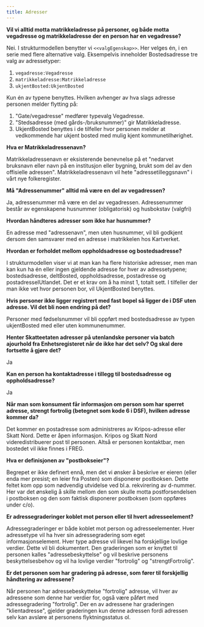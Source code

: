 ```yaml
---
title: Adresser
---
```


**Vil vi alltid motta matrikkeladresse på personer, og både motta vegadresse og matrikkeladresse der en person har en vegadresse?**

Nei. I strukturmodellen benytter vi `<<valgEgenskap>>`. Her velges én, i en serie med flere alternative valg.
Eksempelvis inneholder Bostedsadresse  tre valg av adressetyper:

1. `vegadresse:Vegadresse`
2. `matrikkeladresse:Matrikkeladresse`
3. `ukjentBosted:UkjentBosted`

Kun én av typene benyttes. Hvilken avhenger av hva slags adresse personen melder flytting på:

1. "Gate/vegadresse" medfører typevalg Vegadresse.
2. "Stedsadresse (med gårds-/bruksnummer)" gir Matrikkeladresse.
3. UkjentBosted benyttes i de tilfeller hvor personen melder at vedkommende har ukjent bosted med mulig kjent kommunetilhørighet.

**Hva er Matrikkeladressenavn?**

Matrikkeladressenavn er eksisterende benevnelse på et "nedarvet bruksnavn eller navn på en institusjon eller bygning,
brukt som del av den offisielle adressen". Matrikkeladressenavn vil  hete "adressetilleggsnavn" i vårt nye folkeregister.

**Må "Adressenummer" alltid må være en del av vegadressen?**

Ja, adressenummer må være en del av vegadressen. Adressenummer består av egenskapene husnummer (obligatorisk) og husbokstav (valgfri)

**Hvordan håndteres adresser som ikke har husnummer?**

En adresse med "adressenavn", men uten husnummer, vil bli godkjent dersom den samsvarer med en adresse i matrikkelen hos Kartverket.

**Hvordan er forholdet mellom oppholdsadresse og bostedsadresse?**

I strukturmodellen viser vi at man kan ha flere historiske adresser,
men man kan kun ha én eller ingen gjeldende adresse for hver av adressetypene;
bostedsadresse, deltBosted, oppholdsadresse, postadresse og postadresseIUtlandet.
Det er et krav om å ha minst 1, totalt sett. I tilfeller der man ikke vet hvor personen bor, vil UkjentBosted benyttes.


**Hvis personer ikke ligger registrert med fast bopel så ligger de i DSF uten adresse. Vil det bli noen endring på det?**

Personer med fødselsnummer vil bli oppført med bostedsadresse av typen ukjentBosted med eller uten kommunenummer.

**Henter Skatteetaten adresser på utenlandske personer via batch ajourhold fra Enhetsregisteret når de ikke har det selv? Og skal dere fortsette å gjøre det?**

Ja

**Kan en person ha kontaktadresse i tillegg til bostedsadresse og oppholdsadresse?**

Ja

**Når man som konsument får informasjon om person som har sperret adresse, strengt fortrolig (betegnet som kode 6 i DSF),
hvilken adresse kommer da?**

Det kommer en postadresse som administreres av Kripos-adresse eller Skatt Nord.
Dette er åpen informasjon. Kripos og Skatt Nord videredistribuerer post til personen.
Altså er personen kontaktbar, men bostedet vil ikke finnes i FREG.

**Hva er definisjonen av "postbokseier"?**

Begrepet er ikke definert ennå, men det vi ønsker å beskrive er eieren (eller enda mer presist; en leier fra Posten)
som disponerer postboksen. Dette feltet kom opp som nødvendig utvidelse ved bl.a. rekvirering av d-nummer.
Her var det ønskelig å skille mellom den som skulle motta postforsendelsen i postboksen og den som faktisk disponerer postboksen
(som oppføres under c/o).

**Er adressegraderinger koblet mot person eller til hvert adresseelement?**

Adressegraderinger er både koblet mot person og adresseelementer.
Hver adressetype vil ha hver sin adressegradering som eget informasjonselement.
Hver type adresse vil likevel ha forskjellige lovlige verdier.
Dette vil bli dokumentert. Den graderingen som er knyttet til personen kalles "adressebeskyttelse" og vil beskrive personens
beskyttelsesbehov og vil ha lovlige verdier "fortrolig" og "strengtFortrolig".

**Er det personen som har gradering på adresse, som fører til forskjellig håndtering av adressene?**

Når personen har adressebeskyttelse "fortrolig" adresse, vil hver av adressene som denne har verdier for,
også være påført med adressegradering "fortrolig". Der en av adressene har graderingen "klientadresse",
gjelder graderingen kun denne adressen fordi adressen selv kan avsløre at personens flyktningsstatus ol.

